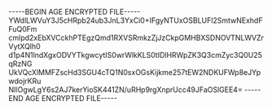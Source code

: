 -----BEGIN AGE ENCRYPTED FILE-----
YWdlLWVuY3J5cHRpb24ub3JnL3YxCi0+IFgyNTUxOSBLUFl2SmtwNExhdFFuQ0Fm
cmlpd2xEbXVCckhPTEgzQmd1RXVSRmkzZjJzCkpGMHBXSDNOVTNLWVZrVytXQlh0
d1p4N1lndXgxODVYTkgwcytIS0wrWlkKLS0tIDlHRWpZK3Q3cmZyc3Q0U25qRzNG
UkVQcXlMMFZscHd3SGU4cTQ1N0sxOGsKijkme257tEW2NDKUFWp8eJYpwdojrKRu
NIlOgwLgY6s2AJ7kerYioSK441ZN/uRHp9rgXnprUcc49JFaOSlGEE4=
-----END AGE ENCRYPTED FILE-----
